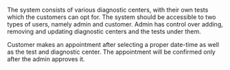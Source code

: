 The system consists of various diagnostic centers, with their own tests which the customers can opt for. The system should be accessible to two types of users, namely admin and customer. Admin has control over adding, removing and updating diagnostic centers and the tests under them. 
	
Customer makes an appointment after selecting a proper date-time as well as the test and diagnostic center. The appointment will be confirmed only after the admin approves it.

